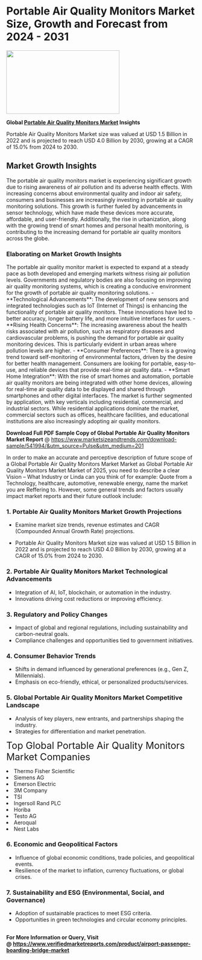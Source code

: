 <H1>Portable Air Quality Monitors Market Size, Growth and Forecast from 2024 - 2031</H1><img class="aligncenter size-medium wp-image-584254" src="https://thirdeyenews.in/wp-content/uploads/2024/09/Global-Market-Research-300x168.jpeg" alt="" width="300" height="168" /><p><strong>Global&nbsp;<a href="https://www.marketsizeandtrends.com/download-sample/541994/&amp;utm_source=Pulse&amp;utm_medium=201">Portable Air Quality Monitors Market</a> Insights</strong></p><p>Portable Air Quality Monitors Market size was valued at USD 1.5 Billion in 2022 and is projected to reach USD 4.0 Billion by 2030, growing at a CAGR of 15.0% from 2024 to 2030.</p><p><h2>Market Growth Insights</h2> The portable air quality monitors market is experiencing significant growth due to rising awareness of air pollution and its adverse health effects. With increasing concerns about environmental quality and indoor air safety, consumers and businesses are increasingly investing in portable air quality monitoring solutions. This growth is further fueled by advancements in sensor technology, which have made these devices more accurate, affordable, and user-friendly. Additionally, the rise in urbanization, along with the growing trend of smart homes and personal health monitoring, is contributing to the increasing demand for portable air quality monitors across the globe. <h3>Elaborating on Market Growth Insights</h3> The portable air quality monitor market is expected to expand at a steady pace as both developed and emerging markets witness rising air pollution levels. Governments and regulatory bodies are also focusing on improving air quality monitoring systems, which is creating a conducive environment for the growth of portable air quality monitoring solutions. - **Technological Advancements**: The development of new sensors and integrated technologies such as IoT (Internet of Things) is enhancing the functionality of portable air quality monitors. These innovations have led to better accuracy, longer battery life, and more intuitive interfaces for users. - **Rising Health Concerns**: The increasing awareness about the health risks associated with air pollution, such as respiratory diseases and cardiovascular problems, is pushing the demand for portable air quality monitoring devices. This is particularly evident in urban areas where pollution levels are higher. - **Consumer Preferences**: There is a growing trend toward self-monitoring of environmental factors, driven by the desire for better health management. Consumers are looking for portable, easy-to-use, and reliable devices that provide real-time air quality data. - **Smart Home Integration**: With the rise of smart homes and automation, portable air quality monitors are being integrated with other home devices, allowing for real-time air quality data to be displayed and shared through smartphones and other digital interfaces. The market is further segmented by application, with key verticals including residential, commercial, and industrial sectors. While residential applications dominate the market, commercial sectors such as offices, healthcare facilities, and educational institutions are also increasingly adopting air quality monitors. </p><p><span class=""><strong>Download Full PDF Sample Copy of Global Portable Air Quality Monitors Market Report</strong> @ <a href="https://www.marketsizeandtrends.com/download-sample/541994/&amp;utm_source=Pulse&amp;utm_medium=201" target="_blank">https://www.marketsizeandtrends.com/download-sample/541994/&amp;utm_source=Pulse&amp;utm_medium=201</a></span></p><p>In order to make an accurate and perceptive description of future scope of a Global&nbsp;Portable Air Quality Monitors Market Market as Global&nbsp;Portable Air Quality Monitors Market Market of 2025, you need to describe a clear Vision &ndash; What Industry or Linda can you think of for example: Quote from a Technology, healthcare, automotive, renewable energy, name the market you are Reffering to. However, some general trends and factors usually impact market reports and their future outlook include:</p><h3>1.&nbsp;<strong>Portable Air Quality Monitors Market Growth Projections</strong></h3><ul><li>Examine market size trends, revenue estimates and CAGR (Compounded Annual Growth Rate) projections.</li><li><p>Portable Air Quality Monitors Market size was valued at USD 1.5 Billion in 2022 and is projected to reach USD 4.0 Billion by 2030, growing at a CAGR of 15.0% from 2024 to 2030.</p></li></ul><h3>2.&nbsp;<strong>Portable Air Quality Monitors Market Technological Advancements</strong></h3><ul><li>Integration of AI, IoT, blockchain, or automation in the industry.</li><li>Innovations driving cost reductions or improving efficiency.</li></ul><h3>3.&nbsp;<strong>Regulatory and Policy Changes</strong></h3><ul><li>Impact of global and regional regulations, including sustainability and carbon-neutral goals.</li><li>Compliance challenges and opportunities tied to government initiatives.</li></ul><h3>4.&nbsp;<strong>Consumer Behavior Trends</strong></h3><ul><li>Shifts in demand influenced by generational preferences (e.g., Gen Z, Millennials).</li><li>Emphasis on eco-friendly, ethical, or personalized products/services.</li></ul><h3>5.&nbsp;<strong>Global Portable Air Quality Monitors Market Competitive Landscape</strong></h3><ul><li>Analysis of key players, new entrants, and partnerships shaping the industry.</li><li>Strategies for differentiation and market penetration.</li></ul><p data-pm-slice="1 1 []"><span style="color: inherit; font-family: inherit; font-size: 25px;">Top Global Portable Air Quality Monitors Market Companies</span></p><div class="" data-test-id=""><p><li>Thermo Fisher Scientific</li><li> Siemens AG</li><li> Emerson Electric</li><li> 3M Company</li><li> TSI</li><li> Ingersoll Rand PLC</li><li> Horiba</li><li> Testo AG</li><li> Aeroqual</li><li> Nest Labs</li></p></div><h3>6.&nbsp;<strong>Economic and Geopolitical Factors</strong></h3><ul><li>Influence of global economic conditions, trade policies, and geopolitical events.</li><li>Resilience of the market to inflation, currency fluctuations, or global crises.</li></ul><h3>7.&nbsp;<strong>Sustainability and ESG (Environmental, Social, and Governance)</strong></h3><ul><li>Adoption of sustainable practices to meet ESG criteria.</li><li>Opportunities in green technologies and circular economy principles.</li></ul><h2><strong style="font-size: 14px;">For More Information or Query, Visit @&nbsp;</strong><a style="background-color: #ffffff; font-size: 14px;" href="https://www.marketsizeandtrends.com/report/portable-air-quality-monitors-market/" target="_blank">https://www.verifiedmarketreports.com/product/airport-passenger-boarding-bridge-market</a></h2>
